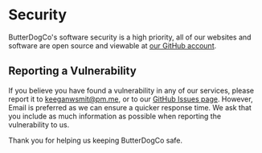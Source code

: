 # Security
ButterDogCo's software security is a high priority, all of our websites and software are open source and viewable at [our GitHub account](https://github.com/butterdogco).

## Reporting a Vulnerability

If you believe you have found a vulnerability in any of our services, please report it to keeganwsmit@pm.me, or to our [GitHub Issues page](https://github.com/butterdogco/butterdogco.github.io/issues). However, Email is preferred as we can ensure a quicker response time. We ask that you include as much information as possible when reporting the vulnerability to us.

Thank you for helping us keeping ButterDogCo safe.